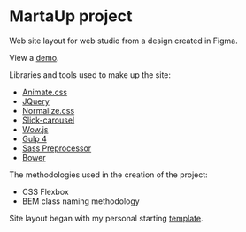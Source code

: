 # MartaUp project
Web site layout for web studio from a design created in Figma.

View a <a href="https://igor-muram.github.io/martaup/index.html" target="_blank">demo</a>.

Libraries and tools used to make up the site:

* <a href="https://daneden.github.io/animate.css/" target="_blank">Animate.css</a>
* <a href="https://jquery.com" target="_blank">JQuery</a>
* <a href="https://necolas.github.io/normalize.css/" target="_blank">Normalize.css</a>
* <a href="https://kenwheeler.github.io/slick/" target="_blank">Slick-carousel</a>
* <a href="https://wowjs.uk" target="_blank">Wow.js</a>
* <a href="https://gulpjs.com" target="_blank">Gulp 4</a>
* <a href="https://sass-scss.ru" target="_blank">Sass Preprocessor</a>
* <a href="https://bower.io" target="_blank">Bower</a>

The methodologies used in the creation of the project:

* CSS Flexbox
* BEM class naming methodology

Site layout began with my personal starting <a href="https://igor-muram.github.io/webtemplate/index.html" target="_blank">template</a>.
